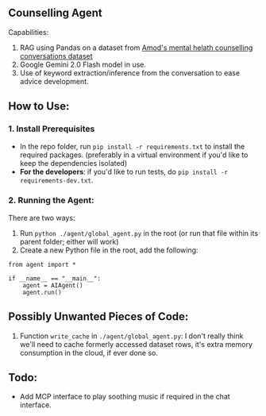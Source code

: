 ## Counselling Agent
Capabilities:
1. RAG using Pandas on a dataset from [Amod's mental helath counselling conversations dataset](https://huggingface.co/datasets/Amod/mental_health_counseling_conversations)
2. Google Gemini 2.0 Flash model in use.
3. Use of keyword extraction/inference from the conversation to ease advice development.

## How to Use:
### 1. Install Prerequisites
- In the repo folder, run `pip install -r requirements.txt` to install the required packages. (preferably in a virtual environment if you'd like to keep the dependencies isolated)
- **For the developers**: if you'd like to run tests, do `pip install -r requirements-dev.txt`.
### 2. Running the Agent:
There are two ways:
1. Run `python ./agent/global_agent.py` in the root (or run that file within its parent folder; either will work)
2. Create a new Python file in the root, add the following:
```
from agent import *

if __name__ == "__main__":
    agent = AIAgent()
    agent.run()
```

## Possibly Unwanted Pieces of Code:
1. Function `write_cache` in `./agent/global_agent.py`: I don't really think we'll need to cache formerly accessed dataset rows, it's extra memory consumption in the cloud, if ever done so.

## Todo:
- Add MCP interface to play soothing music if required in the chat interface.